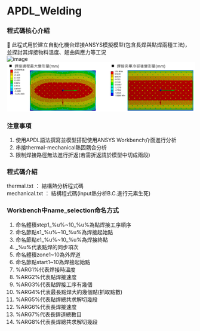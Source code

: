 # APDL_Welding

### 程式碼核心介紹
🥑 此程式用於建立自動化機台焊接ANSYS模擬模型(包含長焊與點焊兩種工法)，並探討其焊接物料溫度、翹曲與應力等工況  
![image](https://github.com/EureCalla/APDL_Welding/blob/main/gif01.gif)
![image](https://github.com/EureCalla/APDL_Welding/blob/main/img02.png)
### 注意事項
1. 使用APDL語法撰寫並模型搭配使用ANSYS Workbench介面進行分析
2. 串接thermal-mechanical熱固耦合分析
3. 限制焊接路徑無法進行折返(若需折返請於模型中切成兩段)

### 程式碼介紹
thermal.txt ： 結構熱分析程式碼  
mechanical.txt ： 結構程式碼(input熱分析B.C.進行元素生死)

### Workbench中name_selection命名方式
1. 命名體積step1_%u%~10_%u%為點焊接工序順序
2. 命名節點s1_%u%~10_%u%為焊接起始點
3. 命名節點e1_%u%~10_%u%為焊接終點
4. _%u%代表點焊的同步項次
5. 命名體積zone1~10為外焊道
6. 命名節點start1~10為焊接起始點
7. %ARG1%代表焊接時溫度
8. %ARG2%代表點焊接速度
9. %ARG3%代表點銲接工序有幾個
10. %ARG4%代表最長點焊大約幾個點(抓取點數)
11. %ARG5%代表點焊總共求解切幾段
12. %ARG6%代表長焊接速度
13. %ARG7%代表長銲道總數目
14. %ARG8%代表長焊總共求解切幾段
